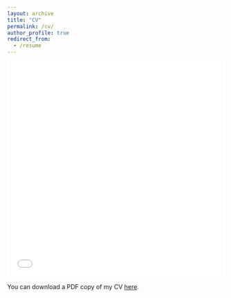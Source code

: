 ```yaml
---
layout: archive
title: "CV"
permalink: /cv/
author_profile: true
redirect_from:
  - /resume
---
```


<iframe src="/files/pdf/conmaron-CV.pdf" width="100%" height="500" frameborder="no" border="0" marginwidth="0" marginheight="0"></iframe>

You can download a PDF copy of my CV [here](/files/pdf/conmaron-CV.pdf).
